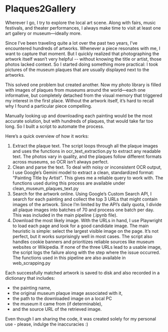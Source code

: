 # Plaques2Gallery
Wherever I go, I try to explore the local art scene. Along with fairs, music festivals, and theater performances, I always make time to visit at least one art gallery or museum—ideally more.

Since I’ve been traveling quite a lot over the past two years, I’ve encountered hundreds of artworks. Whenever a piece resonates with me, I want to capture that moment. But I quickly realized that photographing the artwork itself wasn’t very helpful -- without knowing the title or artist, those photos lacked context. So I started doing something more practical: I took pictures of the museum plaques that are usually displayed next to the artworks.

This solved one problem but created another. Now my photo library is filled with images of plaques from museums around the world—each one informative, but completely detached from the visual memory that triggered my interest in the first place. Without the artwork itself, it’s hard to recall why I found a particular piece compelling.

Manually looking up and downloading each painting would be the most accurate solution, but with hundreds of plaques, that would take far too long. So I built a script to automate the process.

Here’s a quick overview of how it works:
1. Extract the plaque text. The script loops through all the plaque images and uses the functions in ocr_text_extraction.py to extract any readable text. The photos vary in quality, and the plaques follow different formats across museums, so OCR isn’t always perfect.
2. Clean and parse the text. To deal with noisy or inconsistent OCR output, I use Google’s Gemini model to extract a clean, standardized format: “Painting Title by Artist”. This gives me a reliable query to work with. The functions used during this process are available under clean_museum_plaques_text.py
3. Search for the artwork online. Using Google’s Custom Search API, I search for each painting and collect the top 3 URLs that might contain images of the artwork. Since I’m limited by the API’s daily quota, I divide all plaque images into batches of 70 and process one batch per day. This was included in the main pipeline (.ipynb file).
4. Download the most likely image. With the URLs in hand, I use Playwright to load each page and look for a good candidate image. The main heuristic is simple: select the largest visible image on the page. It’s not perfect, but it works surprisingly well in most cases.
The script also handles cookie banners and prioritizes reliable sources like museum websites or Wikipedia. If none of the three URLs lead to a usable image, the script logs the failure along with the step where the issue occurred. The functions used in this pipeline are also available in web_scrapping.py

Each successfully matched artwork is saved to disk and also recorded in a dictionary that includes:
- the painting name,
- the original museum plaque image associated with it,
- the path to the downloaded image on a local PC
- the museum it came from (if determinable),
- and the source URL of the retrieved image.

Even though I am sharing the code, it was created solely for my personal use - please, indulge the inaccuracies :)
